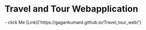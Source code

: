 <h1>Travel and Tour Webapplication </h1>
- click Me [Link]('https://gagankumard.github.io/Travel_tour_web/')
